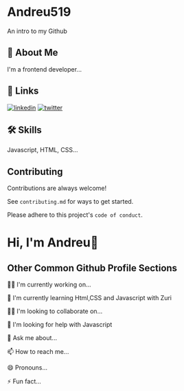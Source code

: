 
# Andreu519
An intro to my Github
## 🚀 About Me
I'm a frontend developer...


## 🔗 Links
[![linkedin](https://img.shields.io/badge/linkedin-0A66C2?style=for-the-badge&logo=linkedin&logoColor=white)](https://www.linkedin.com/andrewnyan)
[![twitter](https://img.shields.io/badge/twitter-1DA1F2?style=for-the-badge&logo=twitter&logoColor=white)](https://twitter.com/andreu10j)


## 🛠 Skills
Javascript, HTML, CSS...


## Contributing

Contributions are always welcome!

See `contributing.md` for ways to get started.

Please adhere to this project's `code of conduct`.


# Hi, I'm Andreu👋


## Other Common Github Profile Sections
👩‍💻 I'm currently working on...

🧠 I'm currently learning Html,CSS and Javascript with Zuri

👯‍♀️ I'm looking to collaborate on...

🤔 I'm looking for help with Javascript

💬 Ask me about...

📫 How to reach me...

😄 Pronouns...

⚡️ Fun fact...

